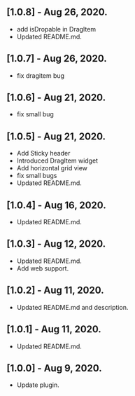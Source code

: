 ## [1.0.8] - Aug 26, 2020.

* add isDropable in DragItem
* Updated README.md.

## [1.0.7] - Aug 26, 2020.

* fix dragitem bug

## [1.0.6] - Aug 21, 2020.

* fix small bug

## [1.0.5] - Aug 21, 2020.

* Add Sticky header
* Introduced DragItem widget
* Add horizontal grid view
* fix small bugs
* Updated README.md.

## [1.0.4] - Aug 16, 2020.

* Updated README.md.

## [1.0.3] - Aug 12, 2020.

* Updated README.md.
* Add web support.

## [1.0.2] - Aug 11, 2020.

* Updated README.md and description.

## [1.0.1] - Aug 11, 2020.

* Updated README.md.

## [1.0.0] - Aug 9, 2020.

* Update plugin.